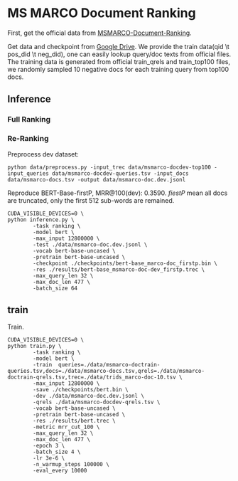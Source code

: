 # MS MARCO Document Ranking
First, get the official data from [MSMARCO-Document-Ranking](https://github.com/microsoft/MSMARCO-Document-Ranking).

Get data and checkpoint from [Google Drive](https://drive.google.com/drive/folders/1cE_CUJFpfCUPOYSIDMYdz6_g3Zgccslj?usp=sharing). We provide the train data(qid \t pos\_did \t neg\_did), one can easily lookup query/doc texts from official files. The training data is generated from official train\_qrels and train\_top100 files, we randomly sampled 10 negative docs for each training query from top100 docs.

## Inference

### Full Ranking

### Re-Ranking

Preprocess dev dataset:
```
python data/preprocess.py -input_trec data/msmarco-docdev-top100 -input_queries data/msmarco-docdev-queries.tsv -input_docs data/msmarco-docs.tsv -output data/msmarco-doc.dev.jsonl
```

Reproduce BERT-Base-firstP, MRR@100(dev): 0.3590. *fiestP* mean all docs are truncated, only the first 512 sub-words are remained.

```
CUDA_VISIBLE_DEVICES=0 \
python inference.py \
        -task ranking \
        -model bert \
        -max_input 12800000 \
        -test ./data/msmarco-doc.dev.jsonl \
        -vocab bert-base-uncased \
        -pretrain bert-base-uncased \
        -checkpoint ./checkpoints/bert-base_marco-doc_firstp.bin \
        -res ./results/bert-base_msmarco-doc-dev_firstp.trec \
        -max_query_len 32 \
        -max_doc_len 477 \
        -batch_size 64
```

## train

Train.

```
CUDA_VISIBLE_DEVICES=0 \
python train.py \
        -task ranking \
        -model bert \
        -train  queries=./data/msmarco-doctrain-queries.tsv,docs=./data/msmarco-docs.tsv,qrels=./data/msmarco-doctrain-qrels.tsv,trec=./data/trids_marco-doc-10.tsv \
        -max_input 12800000 \
        -save ./checkpoints/bert.bin \
        -dev ./data/msmarco-doc.dev.jsonl \
        -qrels ./data/msmarco-docdev-qrels.tsv \
        -vocab bert-base-uncased \
        -pretrain bert-base-uncased \
        -res ./results/bert.trec \
        -metric mrr_cut_100 \
        -max_query_len 32 \
        -max_doc_len 477 \
        -epoch 3 \
        -batch_size 4 \
        -lr 3e-6 \
        -n_warmup_steps 100000 \
        -eval_every 10000
```
